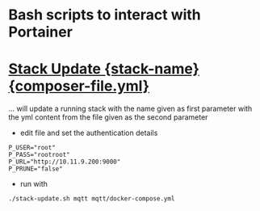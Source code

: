 # Bash scripts to interact with Portainer

# [Stack Update {stack-name} {composer-file.yml}](https://github.com/docker-how-to/portainer-bash-scripts/blob/master/stack-update.sh)
... will update a running stack with the name given as first parameter with the yml content from the file given as the second parameter

* edit file and set the authentication details
```variables
P_USER="root" 
P_PASS="rootroot" 
P_URL="http://10.11.9.200:9000" 
P_PRUNE="false"
```

* run with
```console
./stack-update.sh mqtt mqtt/docker-compose.yml
```
